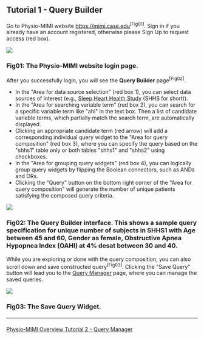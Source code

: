 ## Tutorial 1 - Query Builder

Go to Physio-MIMI website https://mimi.case.edu<sup>[Fig01]</sup>. Sign in if you already have an account registered, otherwise please Sign Up to request access (red box).

<div class="panel panel-default">
  <div class="panel-body">
  <a href=":images_path:/tutorial/physiomimi-01-login.png?inline=1">
    <img src=":images_path:/tutorial/physiomimi-01-login.png">
  </a>
  </div>
  <div class="panel-footer">
    <h3 class="panel-title">Fig01: The Physio-MIMI website login page.</h3>
  </div>
</div>

After you successfully login, you will see the **Query Builder** page<sup>[Fig02]</sup>.
<ul>
  <li>In the "Area for data source selection" (red box 1), you can select data sources of interest (e.g., <a href=":datasets_path:/shhs">Sleep Heart Health Study</a> (SHHS for short)).</li>
  
  <li>In the "Area for searching variable term" (red box 2), you can search for a specific variable term like "ahi" in the text box. Then a list of candidate variable terms, which partially match the search term, are automatically displayed.</li>
  <li>Clicking an appropriate candidate term (red arrow) will add a corresponding individual query widget to the "Area for query composition" (red box 3), where you can specify the query based on the "shhs1" table only or both tables "shhs1" and "shhs2" using checkboxes.</li>
  <li>In the "Area for grouping query widgets" (red box 4), you can logically group query widgets by flipping the Boolean connectors, such as ANDs and ORs.</li>
  <li>Clicking the "Query" button on the bottom right corner of the "Area for query composition" will generate the number of unique patients satisfying the composed query criteria.</li>
</ul>

<div class="panel panel-default">
  <div class="panel-body">
  <a href=":images_path:/tutorial/physiomimi-02-querybuilder.png?inline=1">
    <img src=":images_path:/tutorial/physiomimi-02-querybuilder.png">
  </a>
  </div>
  <div class="panel-footer">
    <h3 class="panel-title">Fig02: The Query Builder interface. This shows a sample query specification for unique number of subjects in SHHS1 with Age between 45 and 60, Gender as female, Obstructive Apnea Hypopnea Index (OAHI) at 4% desat between 30 and 40.</h3>
  </div>
</div>

While you are exploring or done with the query composition, you can also scroll down and save constructed query<sup>[Fig03]</sup>. Clicking the "Save Query" button will lead you to the [Query Manager](:pages_path:/tutorial-2-query-manager.md) page, where you can manage the saved queries. 

<div class="panel panel-default">
  <div class="panel-body">
  <a href=":images_path:/tutorial/physiomimi-03-savequery.png?inline=1">
    <img src=":images_path:/tutorial/physiomimi-03-savequery.png">
  </a>
  </div>
  <div class="panel-footer">
    <h3 class="panel-title">Fig03: The Save Query Widget.</h3>
  </div>
</div>

<hr class="soften" style="margin-top: 20px;margin-bottom: 20px;"/>

<div class="center">
  <div class="btn-group">
    <a href=":pages_path:/README.md" class="btn btn-default">
      <span class="glyphicon glyphicon-chevron-up"></span>
      Physio-MIMI Overview
    </a>
    <a href=":pages_path:/tutorial-2-query-manager.md" class="btn btn-success">
      Tutorial 2 - Query Manager
      <span class="glyphicon glyphicon-chevron-right"></span>
    </a>
  </div>
</div>